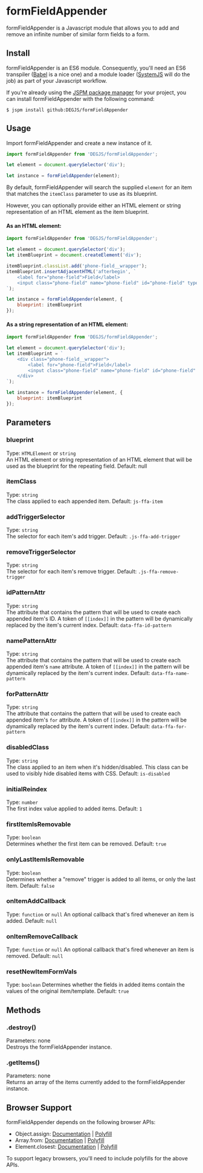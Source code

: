 # formFieldAppender
formFieldAppender is a Javascript module that allows you to add and remove an infinite number of similar form fields to a form.

## Install
formFieldAppender is an ES6 module. Consequently, you'll need an ES6 transpiler ([Babel](https://babeljs.io) is a nice one) and a module loader ([SystemJS](https://github.com/systemjs/systemjs) will do the job) as part of your Javascript workflow.

If you're already using the [JSPM package manager](http://jspm.io) for your project, you can install formFieldAppender with the following command:

```
$ jspm install github:DEGJS/formFieldAppender
```

## Usage
Import formFieldAppender and create a new instance of it.
```js
import formFieldAppender from 'DEGJS/formFieldAppender';

let element = document.querySelector('div');

let instance = formFieldAppender(element);
```

By default, formFieldAppender will search the supplied `element` for an item that matches the `itemClass` parameter to use as its blueprint.

However, you can optionally provide either an HTML element or string representation of an HTML element as the item blueprint.

#### As an HTML element:
```js
import formFieldAppender from 'DEGJS/formFieldAppender';

let element = document.querySelector('div');
let itemBlueprint = document.createElement('div');

itemBlueprint.classList.add('phone-field__wrapper');
itemBlueprint.insertAdjacentHTML('afterbegin', `
    <label for="phone-field">Field</label>
    <input class="phone-field" name="phone-field" id="phone-field" type="tel">
`);

let instance = formFieldAppender(element, {
    blueprint: itemBlueprint
});
```

#### As a string representation of an HTML element:
```js
import formFieldAppender from 'DEGJS/formFieldAppender';

let element = document.querySelector('div');
let itemBlueprint = `
    <div class="phone-field__wrapper">
        <label for="phone-field">Field</label>
        <input class="phone-field" name="phone-field" id="phone-field" type="tel">
    </div>
`);

let instance = formFieldAppender(element, {
    blueprint: itemBlueprint
});
```

## Parameters

### blueprint
Type: `HTMLElement` or `string`  
An HTML element or string representation of an HTML element that will be used as the blueprint for the repeating field. 
Default: null

### itemClass
Type: `string`  
The class applied to each appended item. 
Default: `js-ffa-item`

### addTriggerSelector
Type: `string`  
The selector for each item's add trigger. 
Default: `.js-ffa-add-trigger`

### removeTriggerSelector
Type: `string`  
The selector for each item's remove trigger. 
Default: `.js-ffa-remove-trigger`

### idPatternAttr
Type: `string`  
The attribute that contains the pattern that will be used to create each appended item's ID. A token of `[[index]]` in the pattern will be dynamically replaced by the item's current index. 
Default: `data-ffa-id-pattern`

### namePatternAttr
Type: `string`  
The attribute that contains the pattern that will be used to create each appended item's `name` attribute. A token of `[[index]]` in the pattern will be dynamically replaced by the item's current index. 
Default: `data-ffa-name-pattern`

### forPatternAttr
Type: `string`  
The attribute that contains the pattern that will be used to create each appended item's `for` attribute. A token of `[[index]]` in the pattern will be dynamically replaced by the item's current index. 
Default: `data-ffa-for-pattern`

### disabledClass
Type: `string`  
The class applied to an item when it's hidden/disabled. This class can be used to visibly hide disabled items with CSS. 
Default: `is-disabled`

### initialReindex
Type: `number`  
The first index value applied to added items. 
Default: `1`

### firstItemIsRemovable
Type: `boolean`  
Determines whether the first item can be removed. 
Default: `true`

### onlyLastItemIsRemovable
Type: `boolean`  
Determines whether a "remove" trigger is added to all items, or only the last item. 
Default: `false`

### onItemAddCallback
Type: `function` or `null` 
An optional callback that's fired whenever an item is added. 
Default: `null`

### onItemRemoveCallback
Type: `function` or `null` 
An optional callback that's fired whenever an item is removed. 
Default: `null`

### resetNewItemFormVals
Type: `boolean` 
Determines whether the fields in added items contain the values of the original item/template. 
Default: `true`


## Methods

### .destroy()
Parameters: none  
Destroys the formFieldAppender instance.

### .getItems()
Parameters: none  
Returns an array of the items currently added to the formFieldAppender instance.



## Browser Support

formFieldAppender depends on the following browser APIs:
+ Object.assign: [Documentation](https://developer.mozilla.org/en-US/docs/Web/JavaScript/Reference/Global_Objects/Object/assign) | [Polyfill](https://developer.mozilla.org/en-US/docs/Web/JavaScript/Reference/Global_Objects/Object/assign#Polyfill)
+ Array.from: [Documentation](https://developer.mozilla.org/en-US/docs/Web/JavaScript/Reference/Global_Objects/Array/from) | [Polyfill](https://developer.mozilla.org/en-US/docs/Web/JavaScript/Reference/Global_Objects/Array/from#Polyfill)
+ Element.closest: [Documentation](https://developer.mozilla.org/en-US/docs/Web/API/Element/closest) | [Polyfill](https://developer.mozilla.org/en-US/docs/Web/API/Element/closest#Polyfill)

To support legacy browsers, you'll need to include polyfills for the above APIs.